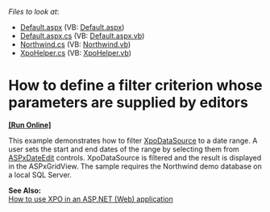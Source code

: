 <!-- default file list -->
*Files to look at*:

* [Default.aspx](./CS/DateRangeFilterViaXpoDataSource/Default.aspx) (VB: [Default.aspx](./VB/DateRangeFilterViaXpoDataSource/Default.aspx))
* [Default.aspx.cs](./CS/DateRangeFilterViaXpoDataSource/Default.aspx.cs) (VB: [Default.aspx.vb](./VB/DateRangeFilterViaXpoDataSource/Default.aspx.vb))
* [Northwind.cs](./CS/DateRangeFilterViaXpoDataSource/Northwind.cs) (VB: [Northwind.vb](./VB/DateRangeFilterViaXpoDataSource/Northwind.vb))
* [XpoHelper.cs](./CS/DateRangeFilterViaXpoDataSource/XpoHelper.cs) (VB: [XpoHelper.vb](./VB/DateRangeFilterViaXpoDataSource/XpoHelper.vb))
<!-- default file list end -->
# How to define a filter criterion whose parameters are supplied by editors
<!-- run online -->
**[[Run Online]](https://codecentral.devexpress.com/e1864/)**
<!-- run online end -->


<p>This example demonstrates how to filter <a href="http://documentation.devexpress.com/#XPO/CustomDocument3184">XpoDataSource</a> to a date range. A user sets the start and end dates of the range by selecting them from <a href="http://documentation.devexpress.com/#AspNet/clsDevExpressWebASPxEditorsASPxDateEdittopic">ASPxDateEdit</a> controls. XpoDataSource is filtered and the result is displayed in the ASPxGridView. The sample requires the Northwind demo database on a local SQL Server.</p><p><strong>See Also:</strong><br />
<a href="https://www.devexpress.com/Support/Center/p/K18061">How to use XPO in an ASP.NET (Web) application</a></p>

<br/>


